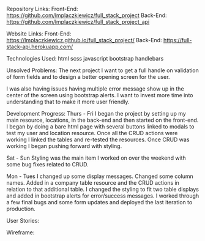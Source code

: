 Repository Links:
Front-End: https://github.com/lmplaczkiewicz/full_stack_project
Back-End: https://github.com/lmplaczkiewicz/full_stack_project_api

Website Links:
Front-End: https://lmplaczkiewicz.github.io/full_stack_project/
Back-End: https://full-stack-api.herokuapp.com/

Technologies Used:
html
scss
javascript
bootstrap
handlebars

Unsolved Problems:
The next project I want to get a full handle on validation of form fields and to design a better opening screen for the user.

I was also having issues having multiple error message show up in the center of the screen using bootstrap alerts. I want to invest more time into understanding that to make it more user friendly.

Development Progress:
Thurs - Fri
I began the project by setting up my main resource, locations, in the back-end and then started on the front-end. I began by doing a bare html page with several buttons linked to modals to test my user and location resource. Once all the CRUD actions were working I linked the tables and re-tested the resources. Once CRUD was working I began pushing forward with styling.

Sat - Sun
Styling was the main item I worked on over the weekend with some bug fixes related to CRUD.

Mon - Tues
I changed up some display messages. Changed some column names. Added in a company table resource and the CRUD actions in relation to that additional table. I changed the styling to fit two table displays and added in bootstrap alerts for error/success messages. I worked through a few final bugs and some form updates and deployed the last iteration to production.

User Stories:

Wireframe:
